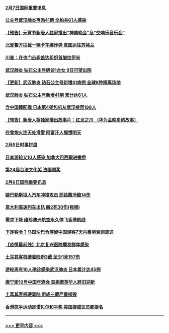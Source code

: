 #### [2月7日国际重要讯息](../pages/prog202/a102771747.md?t=02072044) 
#### [公主号武汉肺炎再添41例 全船共61人感染](../pages/prog202/a102771703.md?t=02072044) 
#### [【预告】元宵节新唐人独家播出“神韵晚会”及“交响乐音乐会”](../pages/prog202/a102767674.md?t=02072044) 
#### [北爱警方拦截一辆卡车绑炸弹 意图运往苏格兰](../pages/prog202/a102771609.md?t=02072044) 
#### [川普：在也门击毙盖达组织首脑拉伊米](../pages/prog202/a102771528.md?t=02072044) 
#### [武汉肺炎 钻石公主号确诊1台女 9日可望出院](../pages/prog202/a102771518.md?t=02072044) 
#### [【更新】武汉肺炎 钻石公主号新增41病例 全球8种隔离场地](../pages/prog202/a102770740.md?t=02072044) 
#### [武汉肺炎 钻石公主号新增41例 累计达61人](../pages/prog202/a102771486.md?t=02072044) 
#### [含中国籍配偶 日本第4架包机从武汉接回198人](../pages/prog202/a102771472.md?t=02072044) 
#### [【预告】新唐人将独家播出故事片：红龙之爪 （华为孟晚舟的故事）](../pages/prog202/a102767728.md?t=02072044) 
#### [在曾炮火连天处滑雪 阿富汗人憧憬明天](../pages/prog202/a102771290.md?t=02072044) 
#### [2月6日时事拼盘](../pages/prog202/a102771225.md?t=02072044) 
#### [日本游轮又10人感染 加拿大巴西跟进撤侨](../pages/prog202/a102771084.md?t=02072044) 
#### [第24届台法文化奖 法国颁奖](../pages/prog202/a102771032.md?t=02072044) 
#### [2月6日国际重要讯息](../pages/prog202/a102770794.md?t=02072044) 
#### [疑巴勒斯坦人汽车冲撞攻击 耶路撒冷酿14伤](../pages/prog202/a102770586.md?t=02072044) 
#### [意大利高速列车出轨 酿2死30伤(视频)](../pages/prog202/a102770762.md?t=02072044) 
#### [需求下降 维珍澳洲航空永久停飞香港航线](../pages/prog202/a102770751.md?t=02072044) 
#### [下逐客令？马国沙巴令滞留中国游客7天内离境否则遣送](../pages/prog202/a102770640.md?t=02072044) 
#### [【疫情最前线】北京复兴医院爆发群体感染](../pages/prog202/a102770602.md?t=02072044) 
#### [土耳其客机硬着陆断3截 至少1死157伤](../pages/prog202/a102770508.md?t=02072044) 
#### [游轮再有10人确诊感染武汉肺炎 日本累计达45例](../pages/prog202/a102770476.md?t=02072044) 
#### [唐宁街10号中国年酒会 首相邀英华人辞旧迎新](../pages/prog202/a102770458.md?t=02072044) 
#### [土耳其客机硬着陆 断成三截严重损毁](../pages/prog202/a102770239.md?t=02072044) 
#### [香港抗争运动逐诺贝尔和平奖 美国挪威议员都提名](../pages/prog202/a102770390.md?t=02072044) 

----
#### [ >>> 更早内容 <<< ](../indexes/prog202-earlier.md)
